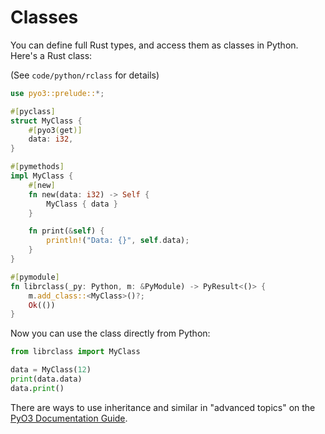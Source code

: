 # Classes

You can define full Rust types, and access them as classes in Python. Here's a Rust class:

(See `code/python/rclass` for details)

```rust
use pyo3::prelude::*;

#[pyclass]
struct MyClass {
    #[pyo3(get)]
    data: i32,
}

#[pymethods]
impl MyClass {
    #[new]
    fn new(data: i32) -> Self {
        MyClass { data }
    }

    fn print(&self) {
        println!("Data: {}", self.data);
    }
}

#[pymodule]
fn librclass(_py: Python, m: &PyModule) -> PyResult<()> {
    m.add_class::<MyClass>()?;
    Ok(())
}
```

Now you can use the class directly from Python:

```python
from librclass import MyClass

data = MyClass(12)
print(data.data)
data.print()
```

There are ways to use inheritance and similar in "advanced topics" on the [PyO3 Documentation Guide](https://pyo3.rs/main/class).